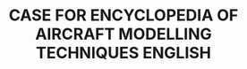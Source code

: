 ---
layout: product
title: "CASE FOR ENCYCLOPEDIA OF AIRCRAFT MODELLING TECHNIQUES ENGLISH"
price: "700" 
desc: "Kutija za enciklopediju"
img_path: "/assets/img/A.MIG-6049E.jpg"
brand: "AMMO"
available: false
special_offer: false
new: false
soon: false
cat: "090000"
subcat: "090100"
subsubcat: "090101"
sifra: "A.MIG-6049E"
popular: false
---